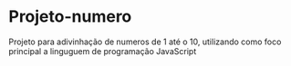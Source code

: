 # Projeto-numero

Projeto para adivinhação de numeros de 1 até o 10, utilizando como foco principal a linguguem de programação JavaScript
